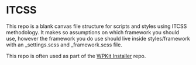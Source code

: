 # ITCSS

This repo is a blank canvas file structure for scripts and styles using ITCSS methodology. It makes so assumptions on which framework you should use, however the framework you do use should live inside styles/framework with an _settings.scss and _framework.scss file.

This repo is often used as part of the [WPKit Installer](https://github.com/wp-kit/installer) repo.